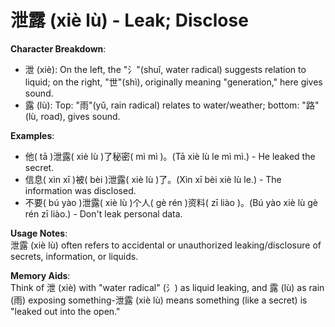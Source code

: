 # **泄露 (xiè lù) - Leak; Disclose**

**Character Breakdown**:  
- 泄 (xiè): On the left, the "氵"(shuǐ, water radical) suggests relation to liquid; on the right, "世"(shì), originally meaning "generation," here gives sound.  
- 露 (lù): Top: "雨"(yǔ, rain radical) relates to water/weather; bottom: "路"(lù, road), gives sound.

**Examples**:  
- 他( tā )泄露( xiè lù )了秘密( mì mì )。(Tā xiè lù le mì mì.) - He leaked the secret.  
- 信息( xìn xī )被( bèi )泄露( xiè lù )了。(Xìn xī bèi xiè lù le.) - The information was disclosed.  
- 不要( bú yào )泄露( xiè lù )个人( gè rén )资料( zī liào )。(Bú yào xiè lù gè rén zī liào.) - Don't leak personal data.

**Usage Notes**:  
泄露 (xiè lù) often refers to accidental or unauthorized leaking/disclosure of secrets, information, or liquids.

**Memory Aids**:  
Think of 泄 (xiè) with "water radical" (氵) as liquid leaking, and 露 (lù) as rain (雨) exposing something-泄露 (xiè lù) means something (like a secret) is "leaked out into the open."